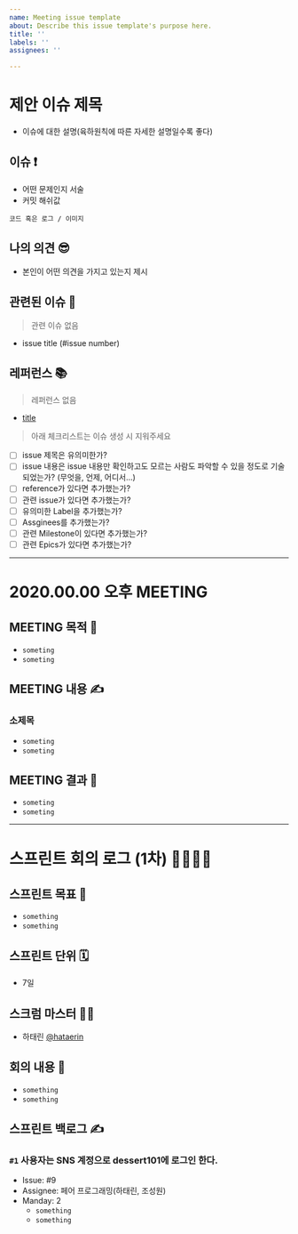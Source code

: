 ```yaml
---
name: Meeting issue template
about: Describe this issue template's purpose here.
title: ''
labels: ''
assignees: ''

---
```


# 제안 이슈 제목

- 이슈에 대한 설명(육하원칙에 따른 자세한 설명일수록 좋다)

## 이슈 ❗️

- 어떤 문제인지 서술
- 커밋 해쉬값

```
코드 혹은 로그 / 이미지
```

## 나의 의견 😎

- 본인이 어떤 의견을 가지고 있는지 제시

## 관련된 이슈 📎

> 관련 이슈 없음

- issue title (#issue number)

## 레퍼런스 📚

> 레퍼런스 없음

- [title]()

> 아래 체크리스트는 이슈 생성 시 지워주세요

- [ ] issue 제목은 유의미한가?
- [ ] issue 내용은 issue 내용만 확인하고도 모르는 사람도 파악할 수 있을 정도로 기술되었는가? (무엇을, 언제, 어디서...)
- [ ] reference가 있다면 추가했는가?
- [ ] 관련 issue가 있다면 추가했는가?
- [ ] 유의미한 Label을 추가했는가?
- [ ] Assginees를 추가했는가?
- [ ] 관련 Milestone이 있다면 추가했는가?
- [ ] 관련 Epics가 있다면 추가했는가?

------

# 2020.00.00 오후 MEETING

## MEETING 목적 🚩

-  `someting`
-  `someting`

## MEETING 내용 ✍️

### 소제목

- `someting`
- `someting`

## MEETING 결과 📌

- `someting`
- `someting`

------

# 스프린트 회의 로그 (1차) 🏃‍♀️🏃‍♂️

## 스프린트 목표 🏈

- `something`
- `something`

## 스프린트 단위 🗓

- 7일 

## 스크럼 마스터 👨‍🔧

- 하태린 [@hataerin](https://github.com/hataerin)

## 회의 내용 💬

- `something`
- `something`

## 스프린트 백로그 ✍️

### `#1` 사용자는 SNS 계정으로 dessert101에 로그인 한다.

- Issue: #9
- Assignee: 페어 프로그래밍(하태린, 조성원)
- Manday: 2
  - `something`
  - `something`
